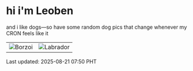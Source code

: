 # hi i'm Leoben

and i like dogs—so have some random dog pics that change whenever my CRON feels like it

|  |  |
|--------|----------|
| ![Borzoi](https://random-dog-vercel.vercel.app/api/random-borzoi?v=1755733853) | ![Labrador](https://random-dog-vercel.vercel.app/api/random-labrador?v=1755733853) |

Last updated: 2025-08-21 07:50 PHT
